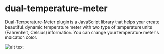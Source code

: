 # dual-temperature-meter
Dual-Temperature-Meter plugin is a JavaScript library that helps your create beautiful, dynamic temperature meter with two type of temperature units (Fahrenheit, Celsius) information. You can change your temperature meter's indication color.

![alt text](https://github.com/saravanansdesign/dual-temperature-meter/blob/master/sample/sample.png?raw=true)
